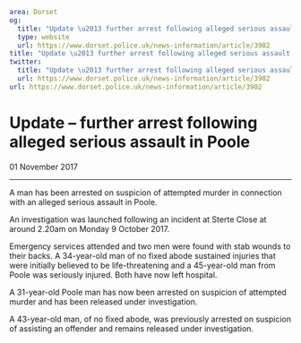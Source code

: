 ```yaml
area: Dorset
og:
  title: "Update \u2013 further arrest following alleged serious assault in Poole"
  type: website
  url: https://www.dorset.police.uk/news-information/article/3902
title: "Update \u2013 further arrest following alleged serious assault in Poole |"
twitter:
  title: "Update \u2013 further arrest following alleged serious assault in Poole"
  url: https://www.dorset.police.uk/news-information/article/3902
url: https://www.dorset.police.uk/news-information/article/3902
```

# Update – further arrest following alleged serious assault in Poole

01 November 2017

* * *

A man has been arrested on suspicion of attempted murder in connection with an alleged serious assault in Poole.

An investigation was launched following an incident at Sterte Close at around 2.20am on Monday 9 October 2017.

Emergency services attended and two men were found with stab wounds to their backs. A 34-year-old man of no fixed abode sustained injuries that were initially believed to be life-threatening and a 45-year-old man from Poole was seriously injured. Both have now left hospital.

A 31-year-old Poole man has now been arrested on suspicion of attempted murder and has been released under investigation.

A 43-year-old man, of no fixed abode, was previously arrested on suspicion of assisting an offender and remains released under investigation.
